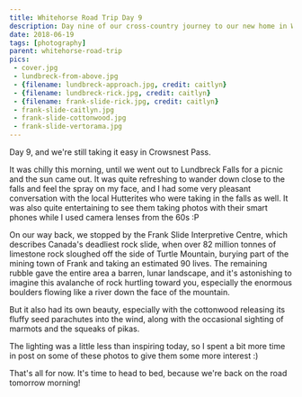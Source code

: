 ```yaml
---
title: Whitehorse Road Trip Day 9
description: Day nine of our cross-country journey to our new home in Whitehorse
date: 2018-06-19
tags: [photography]
parent: whitehorse-road-trip
pics:
 - cover.jpg
 - lundbreck-from-above.jpg
 - {filename: lundbreck-approach.jpg, credit: caitlyn}
 - {filename: lundbreck-rick.jpg, credit: caitlyn}
 - {filename: frank-slide-rick.jpg, credit: caitlyn}
 - frank-slide-caitlyn.jpg
 - frank-slide-cottonwood.jpg
 - frank-slide-vertorama.jpg
---
```

Day 9, and we're still taking it easy in Crowsnest Pass.

It was chilly this morning, until we went out to Lundbreck Falls for a picnic and the sun came out. It was quite refreshing to wander down close to the falls and feel the spray on my face, and I had some very pleasant conversation with the local Hutterites who were taking in the falls as well. It was also quite entertaining to see them taking photos with their smart phones while I used camera lenses from the 60s :P

On our way back, we stopped by the Frank Slide Interpretive Centre, which describes Canada's deadliest rock slide, when over 82 million tonnes of limestone rock sloughed off the side of Turtle Mountain, burying part of the mining town of Frank and taking an estimated 90 lives. The remaining rubble gave the entire area a barren, lunar landscape, and it's astonishing to imagine this avalanche of rock hurtling toward you, especially the enormous boulders flowing like a river down the face of the mountain.

But it also had its own beauty, especially with the cottonwood releasing its fluffy seed parachutes into the wind, along with the occasional sighting of marmots and the squeaks of pikas.

The lighting was a little less than inspiring today, so I spent a bit more time in post on some of these photos to give them some more interest :)

That's all for now. It's time to head to bed, because we're back on the road tomorrow morning!